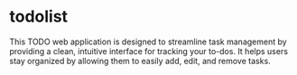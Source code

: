 # todolist
This TODO web application is designed to streamline task management by providing a clean, intuitive interface for tracking your to-dos. It helps users stay organized by allowing them to easily add, edit, and remove tasks.
